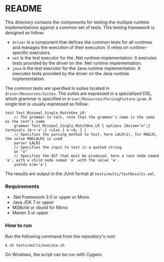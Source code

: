 # README #

This directory contains the components for testing the multiple runtime implementations against a common set of tests.
This testing framework is designed as follow:

* `driver` is a component that defines the common tests for all runtimes and manages the execution of their execution. It relies on runtime-specific executors.
* `net` is the test executor for the .Net runtime implementation. It executes tests provided by the driver on the .Net runtime implementation.
* `java` is the test executor for the Java runtime implementation. It executes tests provided by the driver on the Java runtime implementation.

The common tests are specified in suites located in `driver/Resources/Suites`. The suites are expressed in a specialized DSL, which grammar is specified in `driver/Resources/ParsingFixture.gram`.
A single test is usually expressed as follow:

```
test Test_Minimal_Single_MatchOne_LR:
	// The grammar to test, note that the grammar's name is the same as the test's name
	grammar Test_Minimal_Single_MatchOne_LR { options {Axiom="e";} terminals {A->'a';} rules { e->A; } }
	// Specifies the parsing method to test, here LALR(1), for RNGLR, the value RNGLALR1 is used
	parser LALR1
	// Specifies the input to test in a quoted string
	on "a"
	// Specifies the AST that must be produced, here a root node named 'e', with a child node named 'A' with the value 'a'.
	yields e(A='a')
```

The results are output in the JUnit format at `tests/multi/TestResults.xml`.



### Requirements ###

* .Net Framework 2.0 or upper or Mono
* Java JDK 7 or upper
* MSBuild or xbuild for Mono
* Maven 3 or upper


### How to run ###

Run the following command from the repository's root:

```
$ sh tests/multi/execute.sh
```

On Windows, the script can be run with Cygwin.
